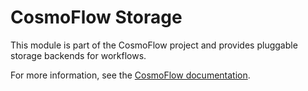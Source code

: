 # CosmoFlow Storage

This module is part of the CosmoFlow project and provides pluggable storage backends for workflows.

For more information, see the [CosmoFlow documentation](https://docs.rs/cosmoflow).
